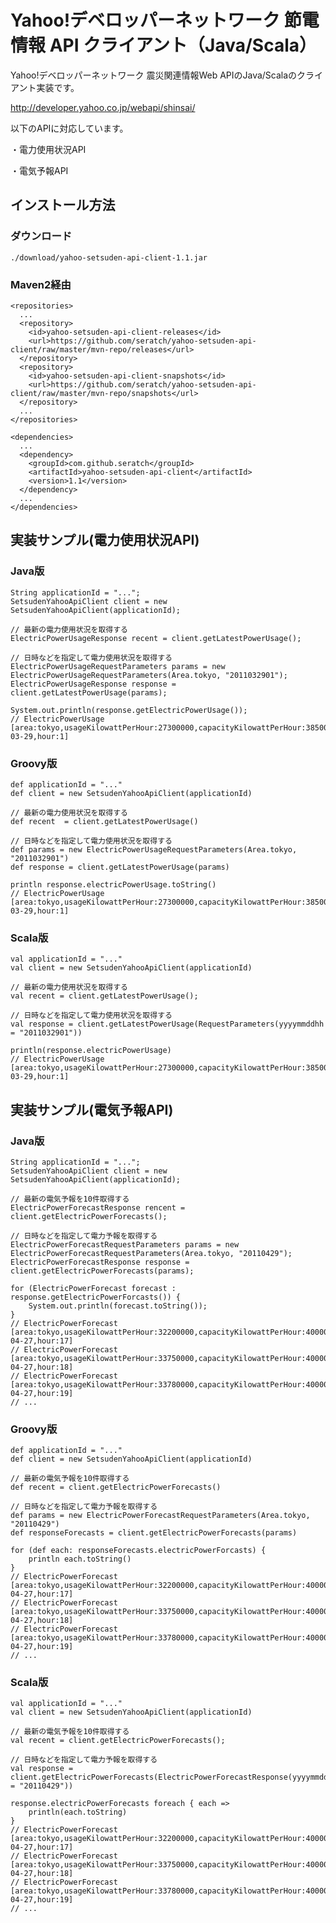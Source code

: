 # Yahoo!デベロッパーネットワーク 節電情報 API クライアント（Java/Scala）

Yahoo!デベロッパーネットワーク 震災関連情報Web APIのJava/Scalaのクライアント実装です。

http://developer.yahoo.co.jp/webapi/shinsai/

以下のAPIに対応しています。

・電力使用状況API

・電気予報API

## インストール方法

### ダウンロード

    ./download/yahoo-setsuden-api-client-1.1.jar

### Maven2経由

    <repositories>
      ...
      <repository>
        <id>yahoo-setsuden-api-client-releases</id>
        <url>https://github.com/seratch/yahoo-setsuden-api-client/raw/master/mvn-repo/releases</url>
      </repository>
      <repository>
        <id>yahoo-setsuden-api-client-snapshots</id>
        <url>https://github.com/seratch/yahoo-setsuden-api-client/raw/master/mvn-repo/snapshots</url>
      </repository>
      ...
    </repositories>

    <dependencies>
      ...
      <dependency>
        <groupId>com.github.seratch</groupId>
        <artifactId>yahoo-setsuden-api-client</artifactId>
        <version>1.1</version>
      </dependency>
      ...
    </dependencies>

## 実装サンプル(電力使用状況API)

### Java版

    String applicationId = "...";
    SetsudenYahooApiClient client = new SetsudenYahooApiClient(applicationId);

    // 最新の電力使用状況を取得する
    ElectricPowerUsageResponse recent = client.getLatestPowerUsage();

    // 日時などを指定して電力使用状況を取得する
    ElectricPowerUsageRequestParameters params = new ElectricPowerUsageRequestParameters(Area.tokyo, "2011032901");
    ElectricPowerUsageResponse response = client.getLatestPowerUsage(params);

    System.out.println(response.getElectricPowerUsage());
    // ElectricPowerUsage [area:tokyo,usageKilowattPerHour:27300000,capacityKilowattPerHour:38500000,date:2011-03-29,hour:1]

### Groovy版

    def applicationId = "..."
    def client = new SetsudenYahooApiClient(applicationId)

    // 最新の電力使用状況を取得する
    def recent  = client.getLatestPowerUsage()

    // 日時などを指定して電力使用状況を取得する
    def params = new ElectricPowerUsageRequestParameters(Area.tokyo, "2011032901")
    def response = client.getLatestPowerUsage(params)

    println response.electricPowerUsage.toString()
    // ElectricPowerUsage [area:tokyo,usageKilowattPerHour:27300000,capacityKilowattPerHour:38500000,date:2011-03-29,hour:1]

### Scala版

    val applicationId = "..."
    val client = new SetsudenYahooApiClient(applicationId)

    // 最新の電力使用状況を取得する
    val recent = client.getLatestPowerUsage();

    // 日時などを指定して電力使用状況を取得する
    val response = client.getLatestPowerUsage(RequestParameters(yyyymmddhh = "2011032901"))

    println(response.electricPowerUsage)
    // ElectricPowerUsage [area:tokyo,usageKilowattPerHour:27300000,capacityKilowattPerHour:38500000,date:2011-03-29,hour:1]

## 実装サンプル(電気予報API)

### Java版

    String applicationId = "...";
    SetsudenYahooApiClient client = new SetsudenYahooApiClient(applicationId);

    // 最新の電気予報を10件取得する
    ElectricPowerForecastResponse rencent = client.getElectricPowerForecasts();

    // 日時などを指定して電力予報を取得する
    ElectricPowerForecastRequestParameters params = new ElectricPowerForecastRequestParameters(Area.tokyo, "20110429");
    ElectricPowerForecastResponse response = client.getElectricPowerForecasts(params);

    for (ElectricPowerForecast forecast : response.getElectricPowerForcasts()) {
        System.out.println(forecast.toString());
    }
    // ElectricPowerForecast [area:tokyo,usageKilowattPerHour:32200000,capacityKilowattPerHour:40000000,date:2011-04-27,hour:17]
    // ElectricPowerForecast [area:tokyo,usageKilowattPerHour:33750000,capacityKilowattPerHour:40000000,date:2011-04-27,hour:18]
    // ElectricPowerForecast [area:tokyo,usageKilowattPerHour:33780000,capacityKilowattPerHour:40000000,date:2011-04-27,hour:19]
    // ...

### Groovy版

    def applicationId = "..."
    def client = new SetsudenYahooApiClient(applicationId)

    // 最新の電気予報を10件取得する
    def recent = client.getElectricPowerForecasts()

    // 日時などを指定して電力予報を取得する
    def params = new ElectricPowerForecastRequestParameters(Area.tokyo, "20110429")
    def responseForecasts = client.getElectricPowerForecasts(params)

    for (def each: responseForecasts.electricPowerForcasts) {
        println each.toString()
    }
    // ElectricPowerForecast [area:tokyo,usageKilowattPerHour:32200000,capacityKilowattPerHour:40000000,date:2011-04-27,hour:17]
    // ElectricPowerForecast [area:tokyo,usageKilowattPerHour:33750000,capacityKilowattPerHour:40000000,date:2011-04-27,hour:18]
    // ElectricPowerForecast [area:tokyo,usageKilowattPerHour:33780000,capacityKilowattPerHour:40000000,date:2011-04-27,hour:19]
    // ...

### Scala版

    val applicationId = "..."
    val client = new SetsudenYahooApiClient(applicationId)

    // 最新の電気予報を10件取得する
    val recent = client.getElectricPowerForecasts();

    // 日時などを指定して電力予報を取得する
    val response = client.getElectricPowerForecasts(ElectricPowerForecastResponse(yyyymmdd = "20110429"))

    response.electricPowerForecasts foreach { each =>
        println(each.toString)
    }
    // ElectricPowerForecast [area:tokyo,usageKilowattPerHour:32200000,capacityKilowattPerHour:40000000,date:2011-04-27,hour:17]
    // ElectricPowerForecast [area:tokyo,usageKilowattPerHour:33750000,capacityKilowattPerHour:40000000,date:2011-04-27,hour:18]
    // ElectricPowerForecast [area:tokyo,usageKilowattPerHour:33780000,capacityKilowattPerHour:40000000,date:2011-04-27,hour:19]
    // ...

